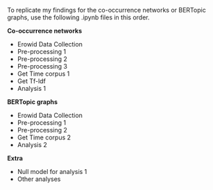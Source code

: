 To replicate my findings for the co-occurrence networks or BERTopic graphs, use the following .ipynb files in this order. 

**Co-occurrence networks**
- Erowid Data Collection
- Pre-processing 1
- Pre-processing 2
- Pre-processing 3
- Get Time corpus 1
- Get Tf-ldf
- Analysis 1

**BERTopic graphs**
- Erowid Data Collection
- Pre-processing 1
- Pre-processing 2
- Get Time corpus 2
- Analysis 2

**Extra**
- Null model for analysis 1
- Other analyses
